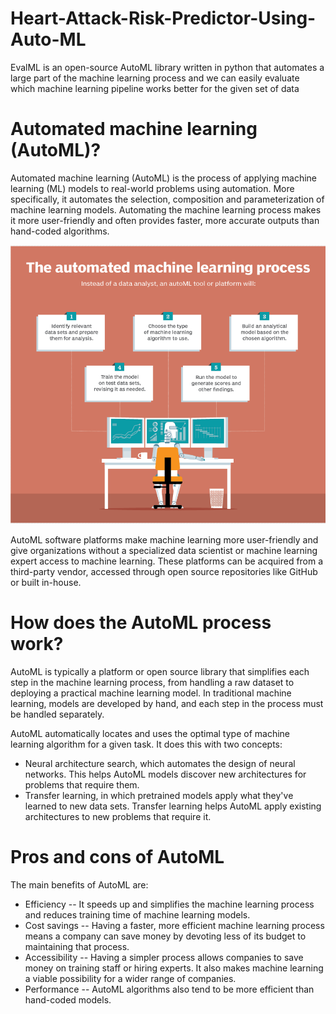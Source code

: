 # Heart-Attack-Risk-Predictor-Using-Auto-ML
EvalML is an open-source AutoML library written in python that automates a large part of the machine learning process and 
we can easily evaluate which machine learning pipeline works better for the given set of data
# Automated machine learning (AutoML)?

Automated machine learning (AutoML) is the process of applying machine learning (ML) models to real-world problems using automation. More specifically, 
it automates the selection, composition and parameterization of machine learning models. Automating the machine learning process makes it more user-friendly and 
often provides faster, more accurate outputs than hand-coded algorithms.

![alt text](https://github.com/AbdulJabbar64/Heart-Attack-Risk-Predictor-Using-Auto-ML/blob/main/images/AutoML.PNG)

AutoML software platforms make machine learning more user-friendly and give organizations without a specialized data scientist or machine learning expert access to machine learning.
These platforms can be acquired from a third-party vendor, accessed through open source repositories like GitHub or built in-house.

# How does the AutoML process work?
AutoML is typically a platform or open source library that simplifies each step in the machine learning process, from handling a raw dataset to deploying a practical machine learning model. In traditional machine learning, models are developed by hand, and each step in the process must be handled separately.



AutoML automatically locates and uses the optimal type of machine learning algorithm for a given task. It does this with two concepts:

* Neural architecture search, which automates the design of neural networks. This helps AutoML models discover new architectures for problems that require them.
* Transfer learning, in which pretrained models apply what they've learned to new data sets. Transfer learning helps AutoML apply existing architectures to new problems that require it.

# Pros and cons of AutoML
The main benefits of AutoML are:

* Efficiency -- It speeds up and simplifies the machine learning process and reduces training time of machine learning models.
* Cost savings -- Having a faster, more efficient machine learning process means a company can save money by devoting less of its budget to maintaining that process.
* Accessibility -- Having a simpler process allows companies to save money on training staff or hiring experts. It also makes machine learning a viable possibility for a wider range of companies.
* Performance -- AutoML algorithms also tend to be more efficient than hand-coded models.
